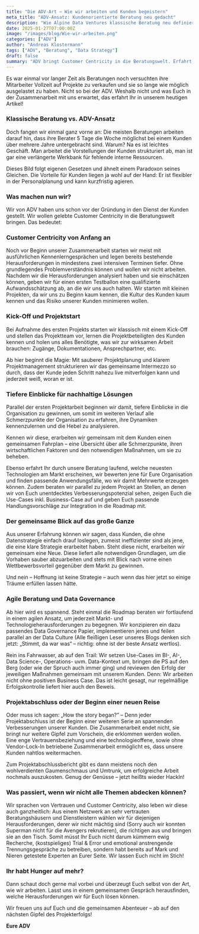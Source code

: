 ```yaml
---
title: "Die ADV-Art – Wie wir arbeiten und Kunden begeistern"
meta_title: "ADV-Ansatz: Kundenorientierte Beratung neu gedacht"
description: "Wie Alpine Data Ventures klassische Beratung neu definiert und Kunden mit einem einzigartigen Ansatz begeistert."
date: 2025-01-27T07:00:00Z
image: "/images/blog/Wie-wir-arbeiten.png"
categories: ["ADV"]
author: "Andreas Klostermann"
tags: ["ADV", "Beratung", "Data Strategy"]
draft: false
summary: "ADV bringt Customer Centricity in die Beratungswelt. Erfahrt, wie wir arbeiten, Projekte strukturieren und Kunden mit datengetriebenen Strategien unterstützen."
---
```


Es war einmal vor langer Zeit als Beratungen noch versuchten ihre Mitarbeiter Vollzeit auf Projekte zu verkaufen und sie so lange wie möglich ausgelastet zu haben. Nicht so bei der ADV. Weshalb nicht und was Euch in der Zusammenarbeit mit uns erwartet, das erfahrt Ihr in unserem heutigen Artikel!

### Klassische Beratung vs. ADV-Ansatz

Doch fangen wir einmal ganz vorne an:
Die meisten Beratungen arbeiten darauf hin, dass ihre Berater 5 Tage die Woche möglichst bei einem Kunden über mehrere Jahre untergebracht sind. Warum? Na es ist leichtes Geschäft. Man arbeitet die Vorstellungen der Kunden strukturiert ab, man ist gar eine verlängerte Werkbank für fehlende interne Ressourcen.

Dieses Bild folgt eigenen Gesetzen und ähnelt einem Paradoxon seines Gleichen. Die Vorteile für Kunden liegen ja wohl auf der Hand: Er ist flexibler in der Personalplanung und kann kurzfristig agieren.

### Was machen nun wir?

Wir von ADV haben uns schon vor der Gründung in den Dienst der Kunden gestellt. Wir wollen gelebte Customer Centricity in die Beratungswelt bringen. Das bedeutet:

### Customer Centricity von Anfang an

Noch vor Beginn unserer Zusammenarbeit starten wir meist mit ausführlichen Kennenlerngesprächen und legen bereits bestehende Herausforderungen in mindestens zwei intensiven Terminen tiefer. Ohne grundlegendes Problemverständnis können und wollen wir nicht arbeiten. Nachdem wir die Herausforderungen analysiert haben und sie einschätzen können, geben wir für einen ersten Testballon eine qualifizierte Aufwandsschätzung ab, an die wir uns auch halten. Wir starten mit kleinen Projekten, da wir uns zu Beginn kaum kennen, die Kultur des Kunden kaum kennen und das Risiko unserer Kunden minimieren wollen.

### Kick-Off und Projektstart

Bei Aufnahme des ersten Projekts starten wir klassisch mit einem Kick-Off und stellen das Projektteam vor, lernen die Projektbeteiligten des Kunden kennen und holen uns alles Benötigte, was wir zur wirksamen Arbeit brauchen: Zugänge, Dokumentationen, Ansprechpartner, etc.

Ab hier beginnt die Magie: Mit sauberer Projektplanung und klarem Projektmanagement strukturieren wir das gemeinsame Intermezzo so durch, dass der Kunde jeden Schritt nahezu live mitverfolgen kann und jederzeit weiß, woran er ist.

### Tiefere Einblicke für nachhaltige Lösungen

Parallel der ersten Projektarbeit beginnen wir damit, tiefere Einblicke in die Organisation zu gewinnen, um somit im weiteren Verlauf alle Schmerzpunkte der Organisation zu erfahren, ihre Dynamiken kennenzulernen und die Hebel zu analysieren.

Kennen wir diese, erarbeiten wir gemeinsam mit dem Kunden einen gemeinsamen Fahrplan – eine Übersicht über alle Schmerzpunkte, ihren wirtschaftlichen Faktoren und den notwendigen Maßnahmen, um sie zu beheben.

Ebenso erfahrt Ihr durch unsere Beratung laufend, welche neuesten Technologien am Markt erscheinen, wir bewerten jene für Eure Organisation und finden passende Anwendungsfälle, wo wir damit Mehrwerte erzeugen können. Zudem beraten wir parallel zu jedem Projekt an Stellen, an denen wir von Euch unentdecktes Verbesserungspotenzial sehen, zeigen Euch die Use-Cases inkl. Business-Case auf und geben Euch passende Handlungsvorschläge zur Integration in die Roadmap mit.

### Der gemeinsame Blick auf das große Ganze

Aus unserer Erfahrung können wir sagen, dass Kunden, die ohne Datenstrategie einfach drauf loslegen, zumeist ineffizienter sind als jene, die eine klare Strategie erarbeitet haben. Steht diese nicht, erarbeiten wir gemeinsam eine Neue. Diese liefert alle notwendigen Grundlagen, um die Vorhaben sauber abzuarbeiten und stets mit Blick nach vorne einen Wettbewerbsvorteil gegenüber dem Markt zu gewinnen.

Und nein – Hoffnung ist keine Strategie – auch wenn das hier jetzt so einige Träume erfüllen lassen hätte.

### Agile Beratung und Data Governance

Ab hier wird es spannend. Steht einmal die Roadmap beraten wir fortlaufend in einem agilen Ansatz, um jederzeit Markt- und Technologieherausforderungen zu begegnen. Wir konzipieren ein dazu passendes Data Governance Papier, implementieren jenes und feilen parallel an der Data Culture (Alle fleißigen Leser unseres Blogs denken sich jetzt: „Stimmt, da war was“ – richtig: ohne ist der beste Ansatz wertlos).

Rein ins Fahrwasser, ab auf den Trail: Wir setzen Use-Cases im BI-, AI-, Data Science-, Operations- uvm. Data-Kontext um, bringen die PS auf den Berg (oder wie der Spruch auch immer ging) und reviewen den Erfolg der jeweiligen Maßnahmen gemeinsam mit unserem Kunden. Denn: Wir arbeiten nicht ohne positiven Business Case. Das ist leicht gesagt, nur regelmäßige Erfolgskontrolle liefert hier auch den Beweis.

### Projektabschluss oder der Beginn einer neuen Reise

Oder muss ich sagen: „How the story began?” – Denn jeder Projektabschluss ist der Beginn einer weiteren Serie an spannenden Verbesserungen unserer Kunden. Die Zusammenarbeit endet nicht, sie bringt nur weitere Gipfel zum Vorschein, die erklommen werden wollen. Eine enge Vertrauensbeziehung und eine technologieoffene, sowie ohne Vendor-Lock-In betriebene Zusammenarbeit ermöglicht es, dass unsere Kunden nahtlos weitermachen.

Zum Projektabschlussbericht gibt es dann meistens noch den wohlverdienten Gaumenschmaus und Umtrunk, um erfolgreiche Arbeit nochmals auszukosten. Genug der Genüsse – jetzt heißts wieder Hackln!

### Was passiert, wenn wir nicht alle Themen abdecken können?

Wir sprachen von Vertrauen und Customer Centricity, also leben wir diese auch ganzheitlich: Aus einem Netzwerk an sehr vertrauten Beratungshäusern und Dienstleistern wählen wir für diejenigen Herausforderungen, derer wir nicht mächtig sind (Sorry auch wir konnten Superman nicht für die Avengers rekrutieren), die richtigen aus und bringen sie an den Tisch. Somit müsst Ihr Euch nicht darum kümmern ewig Recherche, (kostspieliges) Trial & Error und emotional anstrengende Trennungsgespräche zu betreiben, sondern habt bereits auf Mark und Nieren getestete Experten an Eurer Seite. Wir lassen Euch nicht im Stich!

### Ihr habt Hunger auf mehr?

Dann schaut doch gerne mal vorbei und überzeugt Euch selbst von der Art, wie wir arbeiten. Lasst uns in einem gemeinsamen Gespräch herausfinden, welche Herausforderungen wir für Euch lösen können.

Wir freuen uns auf Euch und die gemeinsamen Abenteuer – ab auf den nächsten Gipfel des Projekterfolgs!

**Eure ADV**
